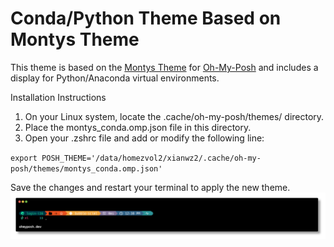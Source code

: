 # Conda/Python Theme Based on Montys Theme

This theme is based on the [Montys Theme](https://github.com/JanDeDobbeleer/oh-my-posh/blob/main/themes/montys.omp.json) for [Oh-My-Posh](https://ohmyposh.dev) and includes a display for Python/Anaconda virtual environments.

Installation Instructions
 1. On your Linux system, locate the .cache/oh-my-posh/themes/ directory.
 2. Place the montys_conda.omp.json file in this directory.
 3. Open your .zshrc file and add or modify the following line:

`export POSH_THEME='/data/homezvol2/xianwz2/.cache/oh-my-posh/themes/montys_conda.omp.json'`

Save the changes and restart your terminal to apply the new theme.
![Montys Theme Preview](montys.png)
